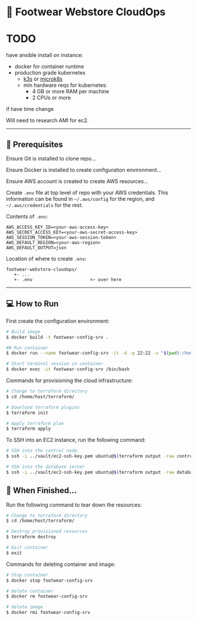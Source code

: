 # 👟 Footwear Webstore CloudOps  

# TODO  

have ansible install on instance:  
- docker for container runtime
- production grade kubernetes
  - [k3s](https://github.com/alexellis/k3sup#whats-this-for-) or [microk8s](https://microk8s.io/)
  - min hardware reqs for kubernetes:  
    - 4 GB or more RAM per machine
    - 2 CPUs or more

if have time change 

Will need to research AMI for ec2.  

-----

## 🚧 Prerequisites  

Ensure Git is installed to clone repo...  

Ensure Docker is installed to create configuration environment...  

Ensure AWS account is created to create AWS resources...  

Create `.env` file at top level of repo with your AWS credentials. This information can be found in `~/.aws/config` for the region, and `~/.aws/credentials` for the rest.  

Contents of `.env`:  
```
AWS_ACCESS_KEY_ID=<your-aws-access-key>
AWS_SECRET_ACCESS_KEY=<your-aws-secret-access-key>
AWS_SESSION_TOKEN=<your-aws-session-token>
AWS_DEFAULT_REGION=<your-aws-region>
AWS_DEFAULT_OUTPUT=json
```

Location of where to create `.env`:  
```
footwear-webstore-cloudops/
   +- ...
   +- .env                      <~ over here
```

-----

## 💻 How to Run  

First create the configuration environment:  
```bash
# Build image
$ docker build -t footwear-config-srv .

## Run container
$ docker run --name footwear-config-srv -it -d -p 22:22 -v "$(pwd):/home/host" --env-file .env footwear-config-srv

# Start terminal session in container
$ docker exec -it footwear-config-srv /bin/bash
```

Commands for provisioning the cloud infrastructure:  
```bash
# Change to terraform directory
$ cd /home/host/terraform/

# Download terraform plugins
$ terraform init

# Apply terraform plan
$ terraform apply
```

To SSH into an EC2 instance, run the following command:  
```bash
# SSH into the control node
$ ssh -i ../vault/ec2-ssh-key.pem ubuntu@$(terraform output -raw control_node_ip)

# SSH into the database server
$ ssh -i ../vault/ec2-ssh-key.pem ubuntu@$(terraform output -raw database_server_ip)
```

## 🧹 When Finished...  

Run the following command to tear down the resources:  
```bash
# Change to terraform directory
$ cd /home/host/terraform/

# Destroy provisioned resources
$ terraform destroy

# Exit container
$ exit
```

Commands for deleting container and image:  
```bash
# Stop container
$ docker stop footwear-config-srv

# Delete container
$ docker rm footwear-config-srv

# delete image
$ docker rmi footwear-config-srv
```
